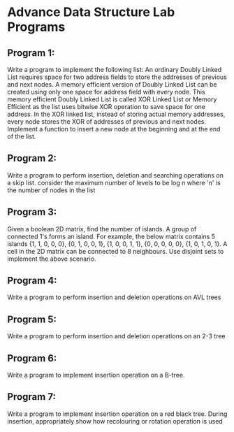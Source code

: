 # Advance Data Structure Lab Programs
## Program 1:
Write a program to implement the following list: An ordinary Doubly Linked List requires space for two address fields to store the addresses of previous and next nodes. A memory efficient version of Doubly Linked List can be created using only one space for address field with every node. This memory efficient Doubly Linked List is called XOR Linked List or Memory Efficient as the list uses bitwise XOR operation to save space for one address. In the XOR linked list, instead of storing actual memory addresses, every node stores the XOR of addresses of previous and next nodes.
Implement a function to insert a new node at the beginning and at the end of the list. 
## Program 2:
Write a program to perform insertion, deletion and searching operations on a skip list.
consider the maximum number of levels to be log n where 'n' is the number of nodes in the list
## Program 3:
Given a boolean 2D matrix, find the number of islands. A group of connected 1's forms an island. 
For example, the below matrix contains 5 islands
{1, 1, 0, 0, 0}, {0, 1, 0, 0, 1}, {1, 0, 0, 1, 1}, {0, 0, 0, 0, 0}, {1, 0, 1, 0, 1}.
 A cell in the 2D matrix can be connected to 8 neighbours. Use disjoint sets to implement the above scenario.
## Program 4:
Write a program to perform insertion and deletion operations on AVL trees
## Program 5:
Write a program to perform insertion and deletion operations on an 2-3 tree
## Program 6:
Write a program to implement insertion operation on a B-tree.
## Program 7:
Write a program to implement insertion operation on a red black tree. During insertion, appropriately show how recolouring or rotation operation is used
